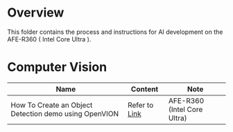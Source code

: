# Overview
This folder contains the process and instructions for AI development on the AFE-R360 ( Intel Core Ultra ).

# Computer Vision

| Name | Content | Note |
| -------- | -------- | -------- |
| How To Create an Object Detection demo using OpenVION | Refer to [Link](object_detection_demo-using-intel_openvino.md) |  AFE-R360 (Intel Core Ultra) |
